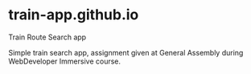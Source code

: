 # train-app.github.io
Train Route Search app

Simple train search app, assignment given at General Assembly during WebDeveloper Immersive course.
